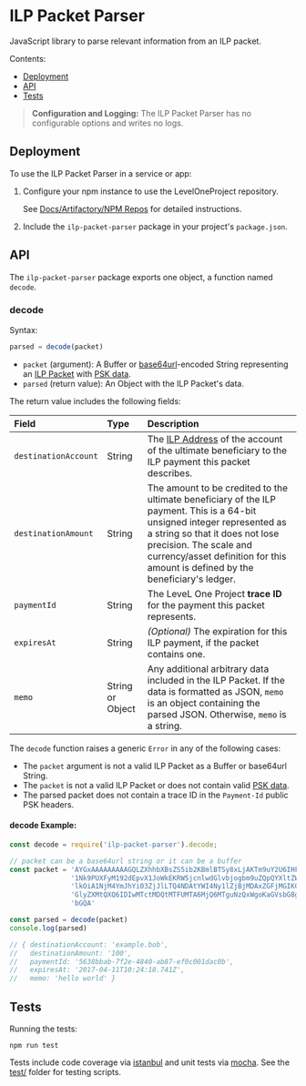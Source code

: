 # ILP Packet Parser

JavaScript library to parse relevant information from an ILP packet.

Contents:

- [Deployment](#deployment)
- [API](#api)
- [Tests](#tests)

> **Configuration and Logging:** The ILP Packet Parser has no configurable options and writes no logs.

## Deployment

To use the ILP Packet Parser in a service or app:

1. Configure your npm instance to use the LevelOneProject repository.

    See [Docs/Artifactory/NPM Repos](https://github.com/LevelOneProject/Docs/blob/master/Artifactory/npm_repos.md) for detailed instructions.

2. Include the `ilp-packet-parser` package in your project's `package.json`.


## API

The `ilp-packet-parser` package exports one object, a function named `decode`.

### decode

Syntax:

```js
parsed = decode(packet)
```

- `packet` (argument): A Buffer or [base64url](https://tools.ietf.org/html/rfc4648#section-5)-encoded String representing an [ILP Packet][] with [PSK data][].
- `parsed` (return value): An Object with the ILP Packet's data.

The return value includes the following fields:

| Field                | Type             | Description                    |
|:---------------------|:-----------------|:-------------------------------|
| `destinationAccount` | String           | The [ILP Address][] of the account of the ultimate beneficiary to the ILP payment this packet describes. |
| `destinationAmount`  | String           | The amount to be credited to the ultimate beneficiary of the ILP payment. This is a 64-bit unsigned integer represented as a string so that it does not lose precision. The scale and currency/asset definition for this amount is defined by the beneficiary's ledger. |
| `paymentId`          | String           | The LeveL One Project **trace ID** for the payment this packet represents. |
| `expiresAt`          | String           | _(Optional)_ The expiration for this ILP payment, if the packet contains one. |
| `memo`               | String or Object | Any additional arbitrary data included in the ILP Packet. If the data is formatted as JSON, `memo` is an object containing the parsed JSON. Otherwise, `memo` is a string. |

The `decode` function raises a generic `Error` in any of the following cases:

- The `packet` argument is not a valid ILP Packet as a Buffer or base64url String.
- The `packet` is not a valid ILP Packet or does not contain valid [PSK data][].
- The parsed packet does not contain a trace ID in the `Payment-Id` public PSK headers.

#### decode Example:

```js
const decode = require('ilp-packet-parser').decode;

// packet can be a base64url string or it can be a buffer
const packet = 'AYGxAAAAAAAAAGQLZXhhbXBsZS5ib2KBmlBTSy8xLjAKTm9uY2U6IHFBdHg' +
               '1Nk9PUXFyM192dEpvX1JoWkEKRW5jcnlwdGlvbjogbm9uZQpQYXltZW50LU' +
               'lkOiA1NjM4YmJhYi03ZjJlLTQ4NDAtYWI4Ny1lZjBjMDAxZGFjMGIKCkV4c' +
               'GlyZXMtQXQ6IDIwMTctMDQtMTFUMTA6MjQ6MTguNzQxWgoKaGVsbG8gd29y' +
               'bGQA'

const parsed = decode(packet)
console.log(parsed)

// { destinationAccount: 'example.bob',
//   destinationAmount: '100',
//   paymentId: '5638bbab-7f2e-4840-ab87-ef0c001dac0b',
//   expiresAt: '2017-04-11T10:24:18.741Z',
//   memo: 'hello world' }
```

[ILP Packet]: https://github.com/interledger/rfcs/blob/master/0003-interledger-protocol/0003-interledger-protocol.md#ilp-payment-packet-format
[PSK data]: https://github.com/interledger/rfcs/blob/master/0016-pre-shared-key/0016-pre-shared-key.md
[ILP Address]: https://github.com/interledger/rfcs/blob/master/0015-ilp-addresses/0015-ilp-addresses.md


## Tests

Running the tests:

    npm run test


Tests include code coverage via [istanbul](https://www.npmjs.com/package/istanbul) and unit tests via [mocha](https://www.npmjs.com/package/mocha). See the [test/](test/) folder for testing scripts.
